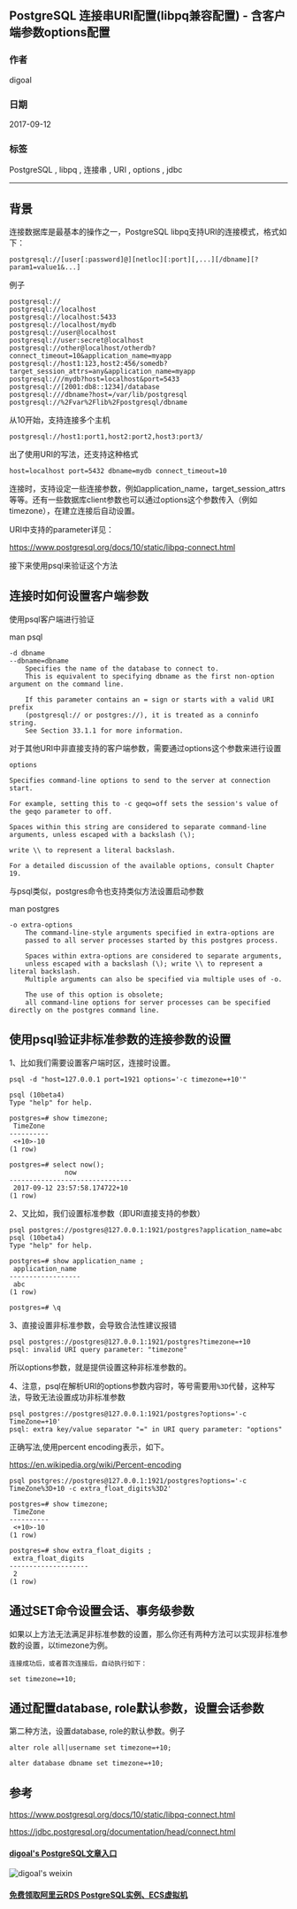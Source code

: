 ## PostgreSQL 连接串URI配置(libpq兼容配置) - 含客户端参数options配置  
                  
### 作者                 
digoal                  
                  
### 日期                
2017-09-12                   
                  
### 标签                
PostgreSQL , libpq , 连接串 , URI , options , jdbc    
                  
----                
                  
## 背景       
连接数据库是最基本的操作之一，PostgreSQL libpq支持URI的连接模式，格式如下：  
  
```  
postgresql://[user[:password]@][netloc][:port][,...][/dbname][?param1=value1&...]  
```  
  
例子  
  
```  
postgresql://  
postgresql://localhost  
postgresql://localhost:5433  
postgresql://localhost/mydb  
postgresql://user@localhost  
postgresql://user:secret@localhost  
postgresql://other@localhost/otherdb?connect_timeout=10&application_name=myapp  
postgresql://host1:123,host2:456/somedb?target_session_attrs=any&application_name=myapp  
postgresql:///mydb?host=localhost&port=5433  
postgresql://[2001:db8::1234]/database  
postgresql:///dbname?host=/var/lib/postgresql  
postgresql://%2Fvar%2Flib%2Fpostgresql/dbname  
```  
  
从10开始，支持连接多个主机  
  
```  
postgresql://host1:port1,host2:port2,host3:port3/  
```  
  
出了使用URI的写法，还支持这种格式  
  
```  
host=localhost port=5432 dbname=mydb connect_timeout=10  
```  
  
连接时，支持设定一些连接参数，例如application_name，target_session_attrs等等。还有一些数据库client参数也可以通过options这个参数传入（例如timezone），在建立连接后自动设置。  
  
URI中支持的parameter详见：  
  
https://www.postgresql.org/docs/10/static/libpq-connect.html  
  
接下来使用psql来验证这个方法  
  
## 连接时如何设置客户端参数  
使用psql客户端进行验证  
  
man psql  
  
```  
-d dbname  
--dbname=dbname  
    Specifies the name of the database to connect to.   
    This is equivalent to specifying dbname as the first non-option argument on the command line.  
  
    If this parameter contains an = sign or starts with a valid URI prefix   
    (postgresql:// or postgres://), it is treated as a conninfo string.   
    See Section 33.1.1 for more information.  
```  
  
对于其他URI中非直接支持的客户端参数，需要通过options这个参数来进行设置  
  
```  
options  
  
Specifies command-line options to send to the server at connection start.   
  
For example, setting this to -c geqo=off sets the session's value of the geqo parameter to off.   
  
Spaces within this string are considered to separate command-line arguments, unless escaped with a backslash (\);   
  
write \\ to represent a literal backslash.   
  
For a detailed discussion of the available options, consult Chapter 19.  
```  
  
与psql类似，postgres命令也支持类似方法设置启动参数  
  
man postgres  
  
```  
-o extra-options  
    The command-line-style arguments specified in extra-options are   
    passed to all server processes started by this postgres process.  
  
    Spaces within extra-options are considered to separate arguments,   
    unless escaped with a backslash (\); write \\ to represent a literal backslash.   
    Multiple arguments can also be specified via multiple uses of -o.  
  
    The use of this option is obsolete;   
    all command-line options for server processes can be specified directly on the postgres command line.  
```  
  
## 使用psql验证非标准参数的连接参数的设置  
1、比如我们需要设置客户端时区，连接时设置。  
  
```  
psql -d "host=127.0.0.1 port=1921 options='-c timezone=+10'"  
  
psql (10beta4)  
Type "help" for help.  
  
postgres=# show timezone;  
 TimeZone   
----------  
 <+10>-10  
(1 row)  
  
postgres=# select now();  
              now                
-------------------------------  
 2017-09-12 23:57:58.174722+10  
(1 row)  
```  
  
2、又比如，我们设置标准参数（即URI直接支持的参数）  
  
```  
psql postgres://postgres@127.0.0.1:1921/postgres?application_name=abc  
psql (10beta4)  
Type "help" for help.  
  
postgres=# show application_name ;  
 application_name   
------------------  
 abc  
(1 row)  
  
postgres=# \q  
```  
  
3、直接设置非标准参数，会导致合法性建议报错  
  
```  
psql postgres://postgres@127.0.0.1:1921/postgres?timezone=+10  
psql: invalid URI query parameter: "timezone"  
```  
  
所以options参数，就是提供设置这种非标准参数的。  
  
4、注意，psql在解析URI的options参数内容时，等号需要用```%3D```代替，这种写法，导致无法设置成功非标准参数  
  
```  
psql postgres://postgres@127.0.0.1:1921/postgres?options='-c TimeZone=+10'  
psql: extra key/value separator "=" in URI query parameter: "options"  
```  
  
正确写法,使用percent encoding表示，如下。     
  
https://en.wikipedia.org/wiki/Percent-encoding  
  
```
psql postgres://postgres@127.0.0.1:1921/postgres?options='-c TimeZone%3D+10 -c extra_float_digits%3D2'

postgres=# show timezone;
 TimeZone 
----------
 <+10>-10
(1 row)

postgres=# show extra_float_digits ;
 extra_float_digits 
--------------------
 2
(1 row)
```
    
## 通过SET命令设置会话、事务级参数  
  
如果以上方法无法满足非标准参数的设置，那么你还有两种方法可以实现非标准参数的设置，以timezone为例。  
  
```  
连接成功后，或者首次连接后，自动执行如下：  
  
set timezone=+10;  
```  
  
## 通过配置database, role默认参数，设置会话参数  
  
第二种方法，设置database, role的默认参数。例子  
  
```  
alter role all|username set timezone=+10;  
  
alter database dbname set timezone=+10;  
```  
  
## 参考  
https://www.postgresql.org/docs/10/static/libpq-connect.html  
  
https://jdbc.postgresql.org/documentation/head/connect.html  
  
  
  
  
  
  
  
  
  
  
  
  
  
  
  
  
#### [digoal's PostgreSQL文章入口](https://github.com/digoal/blog/blob/master/README.md "22709685feb7cab07d30f30387f0a9ae")
  
  
![digoal's weixin](../pic/digoal_weixin.jpg "f7ad92eeba24523fd47a6e1a0e691b59")
  
  
  
  
  
  
  
  
#### [免费领取阿里云RDS PostgreSQL实例、ECS虚拟机](https://www.aliyun.com/database/postgresqlactivity "57258f76c37864c6e6d23383d05714ea")
  
